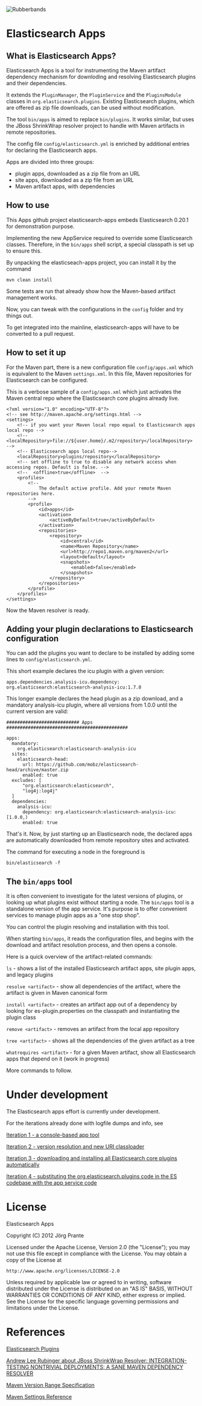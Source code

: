 ![Rubberbands](elasticsearch-apps/raw/master/rubberbands.png)

Elasticsearch Apps
==================

What is Elasticsearch Apps?
---------------------------

Elasticsearch Apps is a tool for instrumenting the Maven artifact dependency mechanism for downloding and resolving Elasticsearch plugins and their dependencies. 

It extends the ``PluginManager``, the ``PluginService`` and the ``PluginsModule`` classes in ``org.elasticsearch.plugins``. Existing Elasticsearch plugins, which are offered as zip file downloads, can be used without modification.

The tool ``bin/apps`` is aimed to replace ``bin/plugins``. It works similar, but uses the JBoss ShrinkWrap resolver project to handle with Maven artifacts in remote repositories.

The config file ``config/elasticsearch.yml`` is enriched by additional entries for declaring the Elasticsearch apps.

Apps are divided into three groups:

- plugin apps, downloaded as a zip file from an URL
- site apps, downloaded as a zip file from an URL
- Maven artifact apps, with dependencies 

How to use
----------

This Apps github project elasticsearch-apps embeds Elasticsearch 0.20.1 for demonstration purpose. 

Implementing the new AppService required to override some Elasticsearch classes. Therefore, in the ``bin/apps`` shell script, a special classpath is set up to ensure this.

By unpacking the elasticseach-apps project, you can install it by the command

    mvn clean install

Some tests are run that already show how the Maven-based artifact management works.

Now, you can tweak with the configurations in the ``config`` folder and try things out.

To get integrated into the mainline, elasticsearch-apps will have to be converted to a pull request.

How to set it up
----------------

For the Maven part, there is a new configuration file ``config/apps.xml`` which is equivalent to the Maven ``settings.xml``. In this file, Maven repositories for Elasticsearch can be configured. 

This is a verbose sample of a ``config/apps.xml`` which just activates the Maven central repo where the Elasticsearch core plugins already live.

	<?xml version="1.0" encoding="UTF-8"?>
	<!-- see http://maven.apache.org/settings.html -->
	<settings>
		<!-- if you want your Maven local repo equal to Elasticsearch apps local repo -->
		<!-- <localRepository>file://${user.home}/.m2/repository</localRepository> -->
		<!-- Elasticsearch apps local repo-->
		<localRepository>plugins/repository</localRepository>
		<!-- set offline to true to disable any network access when accessing repos. Default is false. -->
		<!--  <offline>true</offline>  -->
		<profiles>
			<!-- 
				The default active profile. Add your remote Maven repositories here.
			-->
			<profile>
				<id>apps</id>
				<activation>
					<activeByDefault>true</activeByDefault>
				</activation>
				<repositories>
					<repository>
						<id>central</id>
						<name>Maven Repository</name>
						<url>http://repo1.maven.org/maven2</url>
						<layout>default</layout>
						<snapshots>
							<enabled>false</enabled>
						</snapshots>
					</repository>
				</repositories>
			</profile>    
		</profiles>	
	</settings>

Now the Maven resolver is ready.

Adding your plugin declarations to Elasticsearch configuration
--------------------------------------------------------------

You can add the plugins you want to declare to be installed by adding some lines to ``config/elasticsearch.yml``. 

This short example declares the icu plugin with a given version:

    apps.dependencies.analysis-icu.dependency: org.elasticsearch:elasticsearch-analysis-icu:1.7.0

This longer example declares the head plugin as a zip download, and a mandatory analysis-icu plugin, where all versions from 1.0.0 until the current version are valid:

	########################### Apps #############################################
	
	apps:
	  mandatory:
		org.elasticsearch:elasticsearch-analysis-icu
	  sites:
		elasticsearch-head:
		  url: https://github.com/mobz/elasticsearch-head/archive/master.zip
		  enabled: true
	  excludes: [
		  "org.elasticsearch:elasticsearch",      
		  "log4j:log4j"
	  ]
	  dependencies:
		analysis-icu:
		  dependency: org.elasticsearch:elasticsearch-analysis-icu:[1.0.0,)
		  enabled: true
	  
That's it. Now, by just starting up an Elasticsearch node, the declared apps are automatically downloaded from remote repository sites and activated.

The command for executing a node in the foreground is

    bin/elasticsearch -f


The ``bin/apps`` tool
---------------------

It is often convenient to investigate for the latest versions of plugins, or looking up what plugins exist without starting a node. The ``bin/apps`` tool is a standalone version of the app service. It's purpose is to offer convenient services to manage plugin apps as a "one stop shop".

You can control the plugin resolving and installation with this tool.

When starting ``bin/apps``, it reads the configuration files, and begins with the download and artifact resolution process, and then opens a console.

Here is a quick overview of the artifact-related commands:

``ls`` - shows a list of the installed Elasticsearch artifact apps, site plugin apps, and legacy plugins

``resolve <artifact>`` - show all dependencies of the artifact, where the artifact is given in Maven canonical form
	
``install <artifact>`` - creates an artifact app out of a dependency by looking for es-plugin.properties on the classpath and instantiating the plugin class
	
``remove <artifact>`` - removes an artifact from the local app repository	
	
``tree <artifact>`` - shows all the dependencies of the given artifact as a tree
	
``whatrequires <artifact>`` - for a given Maven artifact, show all Elasticsearch apps that depend on it (work in progress)

More commands to follow.

Under development
=================

The Elasticsearch apps effort is currently under development. 

For the iterations already done with logfile dumps and info, see

[Iteration 1 - a console-based app tool](elasticsearch-apps/wiki/Iteration-1)

[Iteration 2 - version resolution and new URI classloader](elasticsearch-apps/wiki/Iteration-2)

[Iteration 3 - downloading and installing all Elasticsearch core plugins automatically](elasticsearch-apps/wiki/Iteration-3)

[Iteration 4 - substituting the org.elasticsearch.plugins code in the ES codebase with the app service code](elasticsearch-apps/wiki/Iteration-4)


License
=======

Elasticsearch Apps

Copyright (C) 2012 Jörg Prante

Licensed under the Apache License, Version 2.0 (the "License");
you may not use this file except in compliance with the License.
You may obtain a copy of the License at

    http://www.apache.org/licenses/LICENSE-2.0

Unless required by applicable law or agreed to in writing, software
distributed under the License is distributed on an "AS IS" BASIS,
WITHOUT WARRANTIES OR CONDITIONS OF ANY KIND, either express or implied.
See the License for the specific language governing permissions and
limitations under the License.


References
==========

[Elasticsearch Plugins](http://www.elasticsearch.org/guide/reference/modules/plugins.html)

[Andrew Lee Rubinger about JBoss ShrinkWrap Resolver: INTEGRATION-TESTING NONTRIVIAL DEPLOYMENTS: A SANE MAVEN DEPENDENCY RESOLVER](http://exitcondition.alrubinger.com/2012/09/13/shrinkwrap-resolver-new-api/)

[Maven Version Range Specification](http://maven.apache.org/enforcer/enforcer-rules/versionRanges.html)

[Maven Settings Reference](http://maven.apache.org/settings.html)


